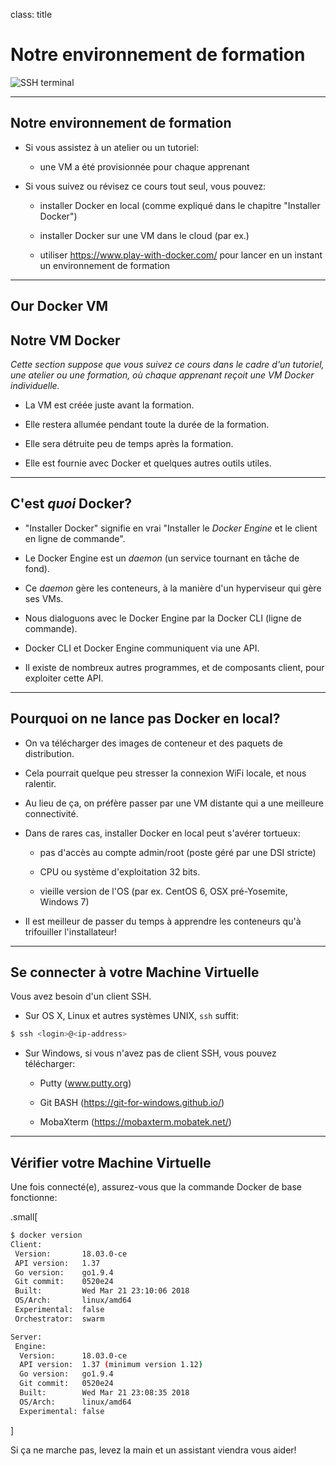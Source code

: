 
class: title

# Notre environnement de formation

![SSH terminal](images/title-our-training-environment.jpg)

---

## Notre environnement de formation

- Si vous assistez à un atelier ou un tutoriel:

  - une VM a été provisionnée pour chaque apprenant

- Si vous suivez ou révisez ce cours tout seul, vous pouvez:

  - installer Docker en local (comme expliqué dans le chapitre "Installer Docker")

  - installer Docker sur une VM dans le cloud (par ex.)

  - utiliser https://www.play-with-docker.com/ pour lancer en un instant un environnement de formation

---

## Our Docker VM
## Notre VM Docker

*Cette section suppose que vous suivez ce cours dans le cadre d'un
tutoriel, une atelier ou une formation, où chaque apprenant reçoit
une VM Docker individuelle.*

- La VM est créée juste avant la formation.

- Elle restera allumée pendant toute la durée de la formation.

- Elle sera détruite peu de temps après la formation.

- Elle est fournie avec Docker et quelques autres outils utiles.

---

## C'est *quoi* Docker?


- "Installer Docker" signifie en vrai "Installer le *Docker Engine* et le client en ligne de commande".

- Le Docker Engine est un *daemon* (un service tournant en tâche de fond).

- Ce *daemon* gère les conteneurs, à la manière d'un hyperviseur qui gère ses VMs.

- Nous dialoguons avec le Docker Engine par la Docker CLI (ligne de commande).

- Docker CLI et Docker Engine communiquent via une API.

- Il existe de nombreux autres programmes, et de composants client, pour exploiter cette API.

---

## Pourquoi on ne lance pas Docker en local?

- On va télécharger des images de conteneur et des paquets de distribution.

- Cela pourrait quelque peu stresser la connexion WiFi locale, et nous ralentir.

- Au lieu de ça, on préfère passer par une VM distante qui a une meilleure connectivité.

- Dans de rares cas, installer Docker en local peut s'avérer tortueux:

  - pas d'accès au compte admin/root (poste géré par une DSI stricte)

  - CPU ou système d'exploitation 32 bits.

  - vieille version de l'OS (par ex. CentOS 6, OSX pré-Yosemite, Windows 7)

- Il est meilleur de passer du temps à apprendre les conteneurs qu'à trifouiller l'installateur!

---

## Se connecter à votre Machine Virtuelle

Vous avez besoin d'un client SSH.

 * Sur OS X, Linux et autres systèmes UNIX, `ssh` suffit:

```bash
$ ssh <login>@<ip-address>
```

* Sur Windows, si vous n'avez pas de client SSH, vous pouvez télécharger:

  * Putty (www.putty.org)

  * Git BASH (https://git-for-windows.github.io/)

  * MobaXterm (https://mobaxterm.mobatek.net/)

---

## Vérifier votre Machine Virtuelle

Une fois connecté(e), assurez-vous que la commande Docker de base fonctionne:

.small[
```bash
$ docker version
Client:
 Version:       18.03.0-ce
 API version:   1.37
 Go version:    go1.9.4
 Git commit:    0520e24
 Built:         Wed Mar 21 23:10:06 2018
 OS/Arch:       linux/amd64
 Experimental:  false
 Orchestrator:  swarm

Server:
 Engine:
  Version:      18.03.0-ce
  API version:  1.37 (minimum version 1.12)
  Go version:   go1.9.4
  Git commit:   0520e24
  Built:        Wed Mar 21 23:08:35 2018
  OS/Arch:      linux/amd64
  Experimental: false
```
]

Si ça ne marche pas, levez la main et un assistant viendra vous aider!
